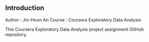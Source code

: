 ## Introduction

Author : Jin-Hoon An
Course : Coursera Exploratory Data Analysis

This Coursera Exploratory Data Analysis project assignment GitHub repository.

